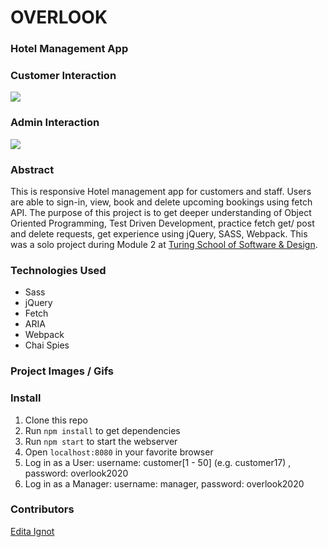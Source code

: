 # OVERLOOK
### Hotel Management App

### Customer Interaction
![](user.gif)

### Admin Interaction
![](admin.gif)

### Abstract
This is responsive Hotel management app for customers and staff. Users are able to sign-in, view, book and delete upcoming bookings using fetch API. The purpose of this project is to get deeper understanding of Object Oriented Programming, Test Driven Development, practice fetch get/ post and delete requests, get experience using jQuery, SASS, Webpack.
This was a solo project during Module 2 at [Turing School of Software & Design](https://turing.io/).

### Technologies Used
- Sass
- jQuery
- Fetch
- ARIA
- Webpack
- Chai Spies

### Project Images / Gifs


### Install
1. Clone this repo
1. Run `npm install` to get dependencies
1. Run `npm start` to start the webserver 
1. Open `localhost:8080` in your favorite browser
1. Log in as a User:  username: customer[1 - 50] (e.g. customer17) , password: overlook2020
1. Log in as a Manager:  username: manager, password: overlook2020

### Contributors
[Edita Ignot](https://github.com/edignot)
